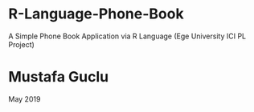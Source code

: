 # R-Language-Phone-Book
A Simple Phone Book Application via R Language (Ege University ICI PL Project)
# Mustafa Guclu 
May 2019
